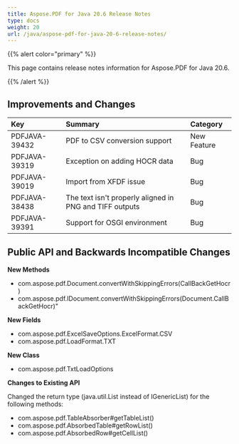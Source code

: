 ```yaml
---
title: Aspose.PDF for Java 20.6 Release Notes
type: docs
weight: 20
url: /java/aspose-pdf-for-java-20-6-release-notes/
---
```


{{% alert color="primary" %}} 

This page contains release notes information for Aspose.PDF for Java 20.6.

{{% /alert %}} 
## **Improvements and Changes**

|**Key**|**Summary**|**Category**|
| :- | :- | :- |
|PDFJAVA-39432|PDF to CSV conversion support|New Feature|
|PDFJAVA-39319|Exception on adding HOCR data|Bug|
|PDFJAVA-39019|Import from XFDF issue|Bug|
|PDFJAVA-38438|The text isn't properly aligned in PNG and TIFF outputs|Bug|
|PDFJAVA-39391|Support for OSGI environment|Bug|
## **Public API and Backwards Incompatible Changes**

**New Methods**
- com.aspose.pdf.Document.convertWithSkippingErrors(CallBackGetHocr)
- com.aspose.pdf.IDocument.convertWithSkippingErrors(Document.CallBackGetHocr)"

**New Fields**
- com.aspose.pdf.ExcelSaveOptions.ExcelFormat.CSV
- com.aspose.pdf.LoadFormat.TXT

**New Class**
- com.aspose.pdf.TxtLoadOptions

**Changes to Existing API**

Changed the return type (java.util.List instead of IGenericList) for the following methods:   

- com.aspose.pdf.TableAbsorber#getTableList()
- com.aspose.pdf.AbsorbedTable#getRowList()
- com.aspose.pdf.AbsorbedRow#getCellList()
